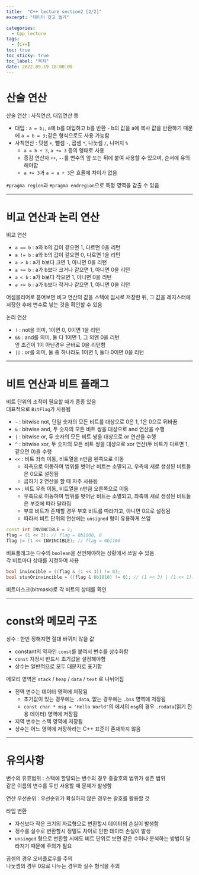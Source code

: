 ```yaml
---
title:  "C++ lecture section2 [2/2]"
excerpt: "데이터 갖고 놀기"

categories:
  - Cpp_lecture
tags:
  - [C++]
toc: true
toc_sticky: true
toc_label: "목차"
date: 2022.09.19 18:00:00
---
```


# 산술 연산

산술 연산 : 사칙연산, 대입연산 등 
* 대입 : `a = b;`, a에 b를 대입하고 b를 반환 - b의 값을 a에 복사
	값을 반환하기 때문에 `a = b = 3;`같은 형식으로도 사용 가능함
* 사칙연산 : 덧셈 `+`, 뺄셈 `-`, 곱셈 `*`, 나눗셈 `/`, 나머지 `%`   
	* `a = b + 3`, `a += 3` 등의 형태로 사용
	* 증감 연산자 `++`, `--`를 변수의 앞 또는 뒤에 붙여 사용할 수 있으며, 순서에 유의해야함
	* `a += 3`과 `a = a + 3`은 효율에 차이가 없음

`#pragma region`과 `#pragma endregion`으로 특정 영역을 감출 수 있음

***

# 비교 연산과 논리 연산

비교 연산
* `a == b` : a와 b의 값이 같으면 1, 다르면 0을 리턴
* `a != b` : a와 b의 값이 같으면 0, 다르면 1을 리턴
* `a > b` : a가 b보다 크면 1, 아니면 0을 리턴
* `a >= b` : a가 b보다 크거나 같으면 1, 아니면 0을 리턴
* `a < b` : a가 b보다 작으면 1, 아니면 0을 리턴
* `a <= b` : a가 b보다 작거나 같으면 1, 아니면 0을 리턴

어셈블리어로 뜯어보면 비교 연산의 값을 스택에 임시로 저장한 뒤, 그 값을 레지스터에 저장한 후에 변수로 넣는 것을 확인할 수 있음    

논리 연산
* `!` : not을 의미, 1이면 0, 0이면 1을 리턴
* `&&` : and를 의미, 둘 다 1이면 1, 그 외엔 0을 리턴    
	앞 조건이 1이 아닌경우 곧바로 0을 리턴함
* `||` : or를 의미, 둘 중 하나라도 1이면 1, 둘다 0이면 0을 리턴

***

# 비트 연산과 비트 플래그

비트 단위의 조작이 필요할 때가 종종 있음    
대표적으로 `BitFlag`가 사용됨    
* `~` : bitwise not, 단일 숫자의 모든 비트를 대상으로 0은 1, 1은 0으로 뒤바꿈
* `&` : bitwise and, 두 숫자의 모든 비트 쌍을 대상으로 and 연산을 수행
* `|` : bitwise or, 두 숫자의 모든 비트 쌍을 대상으로 or 연산을 수행
* `^` : bitwise xor, 두 숫자의 모든 비트 쌍을 대상으로 xor 연산(두 비트가 다르면 1, 같으면 0)을 수행
* `<<` : 비트 좌측 이동, 비트열을 n만큼 왼쪽으로 이동    
	* 좌측으로 이동하여 범위를 벗어난 비트는 소멸되고, 우측에 새로 생성된 비트들은 0으로 설정됨     
	* 곱하기 2 연산을 할 때 자주 사용됨
* `>>` : 비트 우측 이동, 비트열을 n만큼 오른쪽으로 이동    
	* 우측으로 이동하여 범위를 벗어난 비트는 소멸되고, 좌측에 새로 생성된 비트들은 부호에 따라 달라짐
	* 부호 비트가 존재할 경우 부호 비트를 따라가고, 아니면 0으로 설정됨
	* 따라서 비트 단위의 연산에는 `unsigned` 형이 유용하게 쓰임

```cpp
const int INVINCIBLE = 2;
flag = (1 << 3); // flag = 0b1000, 8
flag |= (1 << INVINCIBLE); // flag = 0b1100
```
비트플래그는 다수의 `boolean`을 선언해야하는 상황에서 쓰일 수 있음    
각 비트마다 상태를 지정하여 사용    

```cpp
bool invincible = ((flag & (1 << 3)) != 0);
bool stunOrinvincible = ((flag & 0b1010) != 0); // (1 << 3) | (1 << 1)과 같은 의미 
```
비트마스크(bitmask)로 각 비트의 상태를 확인

***

# const와 메모리 구조

상수 : 한번 정해지면 절대 바뀌지 않을 값
* constant의 약자인 `const`를 붙여서 변수를 상수화함
* `const` 지정시 반드시 초기값을 설정해야함
* 상수는 일반적으로 모두 대문자로 표기함

메모리 영역은 `stack` / `heap` / `data` / `text` 로 나뉘어짐
* 전역 변수는 데이터 영역에 저장됨
	* 초기값이 있는 경우에는 `.data`, 없는 경우에는 `.bss` 영역에 저장됨
	* `const char * msg = "Hello World"`의 에서의 `msg`의 경우 `.rodata`(읽기 전용 데이터) 영역에 저장됨
* 지역 변수는 스택 영역에 저장됨
* 상수는 어느 영역에 저장하라는 C++ 표준이 존재하지 않음

***

# 유의사항

변수의 유효범위 : 스택에 할당되는 변수의 경우 중괄호의 범위가 생존 범위    
	같은 이름의 변수를 두번 사용할 때 문제가 발생함    

연산 우선순위 : 우선순위가 확실하지 않은 경우는 괄호를 활용할 것    

타입 변환
* 자신보다 작은 크기의 자료형으로 변환할시 데이터의 손실이 발생함    
* 정수를 실수로 변환할시 정밀도 차이로 인한 데이터 손실이 발생    
* `unsinged` 형으로 변환할 시에도 비트 단위로 보면 같은 수이나 분석하는 방법이 달라지기 때문에 주의가 필요    

곱셈의 경우 오버플로우를 주의    
나눗셈의 경우 0으로 나누는 경우와 실수 형식을 주의    
 